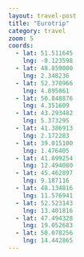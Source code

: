 ```yaml
---
layout: travel-post
title: "Eurotrip"
category: travel
zoom: 5
coords:
  - lat: 51.511645
    lng: -0.123598
  - lat: 48.859000
    lng: 2.348236
  - lat: 52.370966
    lng: 4.895861
  - lat: 50.848876
    lng: 4.351609
  - lat: 43.293482
    lng: 5.373295
  - lat: 41.386913
    lng: 2.172283
  - lat: 39.015100
    lng: 1.476405
  - lat: 41.899254
    lng: 12.494080
  - lat: 45.462897
    lng: 9.187116
  - lat: 48.134816
    lng: 11.576941
  - lat: 52.523143
    lng: 13.401816
  - lat: 47.494328
    lng: 19.052683
  - lat: 50.078256
    lng: 14.442865
---
```

